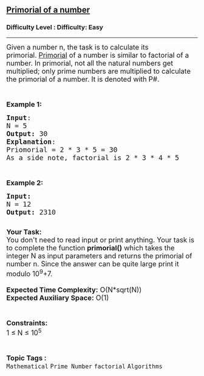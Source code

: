 <h2><a href="https://www.geeksforgeeks.org/problems/primorial-of-a-number3830/1?page=4&category=Mathematical&difficulty=Easy&status=unsolved&sortBy=submissions">Primorial of a number</a></h2><h3>Difficulty Level : Difficulty: Easy</h3><hr><div class="problems_problem_content__Xm_eO"><p><span style="font-size:18px">Given a number n, the task is to calculate its primorial.&nbsp;<a href="https://en.wikipedia.org/wiki/Primorial">Primorial</a>&nbsp;of a number is similar to factorial of a number. In primorial, not all the natural numbers get multiplied; only prime numbers are multiplied to calculate the primorial of a number. It is denoted with P#.</span></p>

<p>&nbsp;</p>

<p><span style="font-size:18px"><strong>Example 1:</strong></span></p>

<pre><span style="font-size:18px"><strong>Input</strong>:
N = 5
<strong>Output:</strong>&nbsp;30
<strong>Explanation</strong>:
Priomorial = 2 * 3 * 5 = 30
As a side note, factorial is 2 * 3 * 4 * 5</span></pre>

<p>&nbsp;</p>

<p><span style="font-size:18px"><strong>Example 2:</strong></span></p>

<pre><span style="font-size:18px"><strong>Input:</strong>
N = 12
<strong>Output: </strong>2310
</span></pre>

<p><br>
<span style="font-size:18px"><strong>Your Task:&nbsp;&nbsp;</strong><br>
You don't need to read input or print anything. Your task is to complete the function&nbsp;<strong>primorial()</strong>&nbsp;which takes the integer N as input parameters and returns the primorial of number n. Since the answer can be quite large print it modulo 10<sup>9</sup>+7.<br>
<br>
<strong>Expected Time Complexity:</strong> O(N*sqrt(N))<br>
<strong>Expected Auxiliary Space:</strong> O(1)</span></p>

<p>&nbsp;</p>

<p><span style="font-size:18px"><strong>Constraints:</strong><br>
1&nbsp;≤ N ≤ 10<sup>5</sup></span></p>
</div><br><p><span style=font-size:18px><strong>Topic Tags : </strong><br><code>Mathematical</code>&nbsp;<code>Prime Number</code>&nbsp;<code>factorial</code>&nbsp;<code>Algorithms</code>&nbsp;